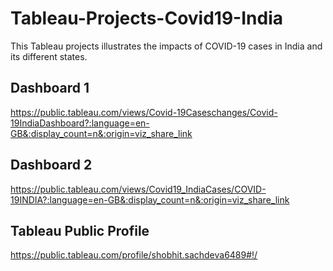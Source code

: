 # Tableau-Projects-Covid19-India

This Tableau projects illustrates the impacts of COVID-19 cases in India and its different states.

## Dashboard 1 
https://public.tableau.com/views/Covid-19Caseschanges/Covid-19IndiaDashboard?:language=en-GB&:display_count=n&:origin=viz_share_link 

## Dashboard 2 
https://public.tableau.com/views/Covid19_IndiaCases/COVID-19INDIA?:language=en-GB&:display_count=n&:origin=viz_share_link

## Tableau Public Profile
https://public.tableau.com/profile/shobhit.sachdeva6489#!/
